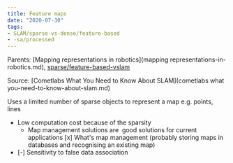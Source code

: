 ```yaml
---
title: Feature maps
date: "2020-07-30"
tags: 
- SLAM/sparse-vs-dense/feature-based 
- -sa/processed
---
```


Parents: [Mapping representations in robotics](mapping representations-in-robotics.md), [sparse/feature-based-vslam](sparse_feature-based-vslam.md)

Source: [Cometlabs What You Need to Know About SLAM](cometlabs what you-need-to-know-about-slam.md)

Uses a limited number of sparse objects to represent a map
e.g. points, lines

*   Low computation cost because of the sparsity
    *   Map management solutions are  good solutions for current applications [x] What's map management (probably storing maps in databases and recognising an existing map)
*   \[-\] Sensitivity to false data association

